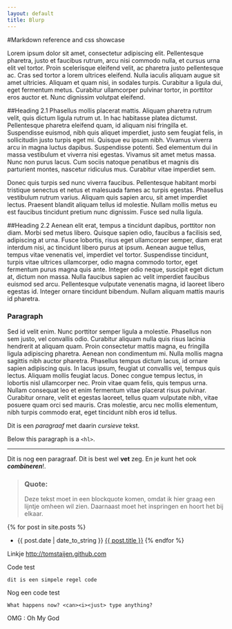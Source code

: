 ```yaml
---
layout: default
title: Blurp
---
```


#Markdown reference and css showcase

Lorem ipsum dolor sit amet, consectetur adipiscing elit. Pellentesque pharetra, justo et faucibus rutrum, arcu nisi commodo nulla, et cursus urna elit vel tortor. Proin scelerisque eleifend velit, ac pharetra justo pellentesque ac. Cras sed tortor a lorem ultrices eleifend. Nulla iaculis aliquam augue sit amet ultricies. Aliquam et quam nisi, in sodales turpis. Curabitur a ligula dui, eget fermentum metus. Curabitur ullamcorper pulvinar tortor, in porttitor eros auctor et. Nunc dignissim volutpat eleifend.

##Heading 2.1
Phasellus mollis placerat mattis. Aliquam pharetra rutrum velit, quis dictum ligula rutrum ut. In hac habitasse platea dictumst. Pellentesque pharetra eleifend quam, id aliquam nisi fringilla et. Suspendisse euismod, nibh quis aliquet imperdiet, justo sem feugiat felis, in sollicitudin justo turpis eget mi. Quisque eu ipsum nibh. Vivamus viverra arcu in magna luctus dapibus. Suspendisse potenti. Sed elementum dui in massa vestibulum et viverra nisi egestas. Vivamus sit amet metus massa. Nunc non purus lacus. Cum sociis natoque penatibus et magnis dis parturient montes, nascetur ridiculus mus. Curabitur vitae imperdiet sem.

Donec quis turpis sed nunc viverra faucibus. Pellentesque habitant morbi tristique senectus et netus et malesuada fames ac turpis egestas. Phasellus vestibulum rutrum varius. Aliquam quis sapien arcu, sit amet imperdiet lectus. Praesent blandit aliquam tellus id molestie. Nullam mollis metus eu est faucibus tincidunt pretium nunc dignissim. Fusce sed nulla ligula.

##Heading 2.2
Aenean elit erat, tempus a tincidunt dapibus, porttitor non diam. Morbi sed metus libero. Quisque sapien odio, faucibus a facilisis sed, adipiscing at urna. Fusce lobortis, risus eget ullamcorper semper, diam erat interdum nisi, ac tincidunt libero purus at ipsum. Aenean augue tellus, tempus vitae venenatis vel, imperdiet vel tortor. Suspendisse tincidunt, turpis vitae ultrices ullamcorper, odio magna commodo tortor, eget fermentum purus magna quis ante. Integer odio neque, suscipit eget dictum at, dictum non massa. Nulla faucibus sapien ac velit imperdiet faucibus euismod sed arcu. Pellentesque vulputate venenatis magna, id laoreet libero egestas id. Integer ornare tincidunt bibendum. Nullam aliquam mattis mauris id pharetra.

### Paragraph
Sed id velit enim. Nunc porttitor semper ligula a molestie. Phasellus non sem justo, vel convallis odio. Curabitur aliquam nulla quis risus lacinia hendrerit at aliquam quam. Proin consectetur mattis magna, eu fringilla ligula adipiscing pharetra. Aenean non condimentum mi. Nulla mollis magna sagittis nibh auctor pharetra. Phasellus tempus dictum lacus, id ornare sapien adipiscing quis. In lacus ipsum, feugiat ut convallis vel, tempus quis lectus. Aliquam mollis feugiat lacus. Donec congue tempus lectus, in lobortis nisl ullamcorper nec. Proin vitae quam felis, quis tempus urna. Nullam consequat leo et enim fermentum vitae placerat risus pulvinar. Curabitur ornare, velit et egestas laoreet, tellus quam vulputate nibh, vitae posuere quam orci sed mauris. Cras molestie, arcu nec mollis elementum, nibh turpis commodo erat, eget tincidunt nibh eros id tellus.

Dit is een *paragraaf* met daarin *cursieve* tekst.

Below this paragraph is a `<hl>`.

---

Dit is nog een paragraaf. Dit is best wel **vet** zeg. En je kunt het ook ***combineren***!.

> ### Quote:
> Deze tekst moet in een blockquote komen, omdat ik hier graag een lijntje omheen wil zien.
> Daarnaast moet het inspringen en hoort het bij elkaar. 

{% for post in site.posts %}
+ {{ post.date | date_to_string }} [{{ post.title }}]({{post.url}})
{% endfor %}

Linkje <http://tomstaijen.github.com>

Code test

`dit is een simpele regel code`

Nog een code test

    What happens now? <can><i><just> type anything?
	
OMG
:	Oh My God